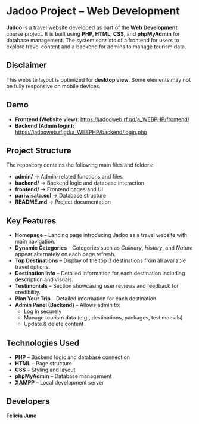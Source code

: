 # Jadoo Project – Web Development

**Jadoo** is a travel website developed as part of the **Web Development** course project. It is built using **PHP, HTML, CSS**, and **phpMyAdmin** for database management. The system consists of a frontend for users to explore travel content and a backend for admins to manage tourism data.

## Disclaimer
This website layout is optimized for **desktop view**. Some elements may not be fully responsive on mobile devices.

## Demo
- **Frontend (Website view):** https://jadooweb.rf.gd/a_WEBPHP/frontend/
- **Backend (Admin login):** https://jadooweb.rf.gd/a_WEBPHP/backend/login.php  

## Project Structure
The repository contains the following main files and folders:

- **admin/** → Admin-related functions and files  
- **backend/** → Backend logic and database interaction  
- **frontend/** → Frontend pages and UI  
- **pariwisata.sql** → Database structure  
- **README.md** → Project documentation  

## Key Features
- **Homepage** – Landing page introducing Jadoo as a travel website with main navigation.  
- **Dynamic Categories** – Categories such as *Culinary*, *History*, and *Nature* appear alternately on each page refresh.  
- **Top Destinations** – Display of the top 3 destinations from all available travel options.  
- **Destination Info** – Detailed information for each destination including description and visuals.  
- **Testimonials** – Section showcasing user reviews and feedback for credibility.  
- **Plan Your Trip** – Detailed information for each destination.
- **Admin Panel (Backend)** – Allows admin to:
  - Log in securely  
  - Manage tourism data (e.g., destinations, packages, testimonials)  
  - Update & delete content 

## Technologies Used
- **PHP** – Backend logic and database connection  
- **HTML** – Page structure  
- **CSS** – Styling and layout  
- **phpMyAdmin** – Database management  
- **XAMPP** – Local development server  

## Developers
**Felicia June** 
